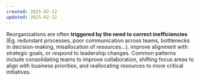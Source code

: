 ```yaml
---
created: 2025-02-12
updated: 2025-02-12
---
```


Reorganizations are often **triggered by the need to correct inefficiencies** (Eg. redundant processes, poor communication across teams, bottlenecks in decision-making, misallocation of resources…), improve alignment with strategic goals, or respond to leadership changes. Common patterns include consolidating teams to improve collaboration, shifting focus areas to align with business priorities, and reallocating resources to more critical initiatives.